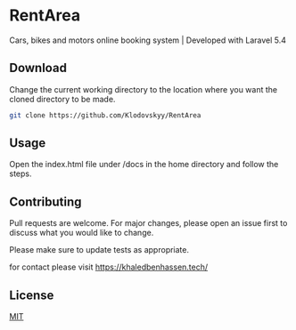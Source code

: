 # RentArea
Cars, bikes and motors online booking system | Developed with Laravel 5.4


## Download

Change the current working directory to the location where you want the cloned directory to be made.

```bash
git clone https://github.com/Klodovskyy/RentArea
```

## Usage

Open the index.html file under /docs in the home directory and follow the steps.

## Contributing
Pull requests are welcome. For major changes, please open an issue first to discuss what you would like to change.

Please make sure to update tests as appropriate.

for contact please visit https://khaledbenhassen.tech/

## License
[MIT](https://choosealicense.com/licenses/mit/)
